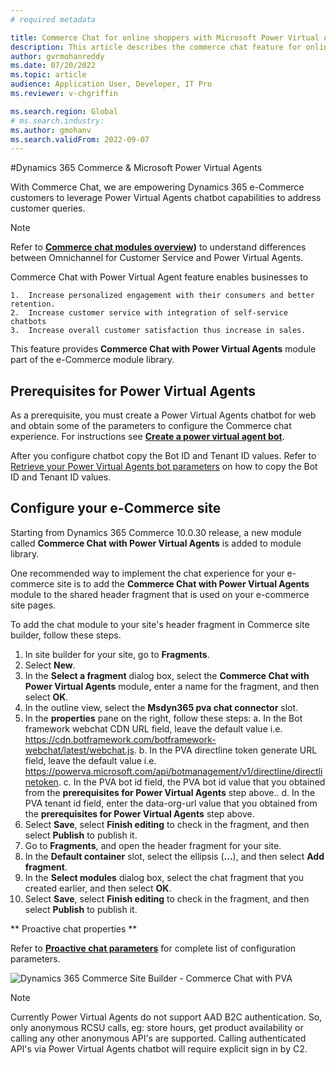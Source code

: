 ```yaml
---
# required metadata

title: Commerce Chat for online shoppers with Microsoft Power Virtual Agents
description: This article describes the commerce chat feature for online shoppers by integrating Dynamics 365 Commerce with Microsoft Power Virtual Agents.
author: gvrmohanreddy
ms.date: 07/20/2022
ms.topic: article
audience: Application User, Developer, IT Pro
ms.reviewer: v-chgriffin

ms.search.region: Global
# ms.search.industry: 
ms.author: gmohanv
ms.search.validFrom: 2022-09-07
---
```


#Dynamics 365 Commerce & Microsoft Power Virtual Agents 

With Commerce Chat, we are empowering Dynamics 365 e-Commerce customers to leverage Power Virtual Agents chatbot capabilities to address customer queries.

> [!Note] 
> Refer to **[Commerce chat modules overview](/commerce-chat-modules-overview.md))** to understand differences between Omnichannel for Customer Service and Power Virtual Agents.

Commerce Chat with Power Virtual Agent feature enables businesses to

	1.  Increase personalized engagement with their consumers and better retention.
	2.  Increase customer service with integration of self-service chatbots
	3.  Increase overall customer satisfaction thus increase in sales.
 

This feature provides **Commerce Chat with Power Virtual Agents** module part of the e-Commerce module library.

## Prerequisites for Power Virtual Agents

As a prerequisite, you must create a Power Virtual Agents chatbot for web and obtain some of the parameters to configure the Commerce chat experience. For instructions see **[Create a power virtual agent bot](https://docs.microsoft.com/en-us/power-virtual-agents/authoring-first-bot)**.

After you configure chatbot copy the Bot ID and Tenant ID values. Refer to [Retrieve your Power Virtual Agents bot parameters](https://learn.microsoft.com/en-us/power-virtual-agents/publication-connect-bot-to-custom-application#retrieve-your-power-virtual-agents-bot-parameters) on how to copy the Bot ID and Tenant ID values.


## Configure your e-Commerce site 
Starting from Dynamics 365 Commerce 10.0.30 release, a new module called **Commerce Chat with Power Virtual Agents** is added to module library. 

One recommended way to implement the chat experience for your e-commerce site is to add the  **Commerce Chat with Power Virtual Agents** module to the shared header fragment that is used on your e-commerce site pages.

To add the chat module to your site's header fragment in Commerce site builder, follow these steps.


1. In site builder for your site, go to **Fragments**.
1. Select **New**.
1. In the **Select a fragment** dialog box, select the **Commerce Chat with Power Virtual Agents** module, enter a name for the fragment, and then select **OK**.
1. In the outline view, select the **Msdyn365 pva chat connector** slot.
1. In the **properties** pane on the right, follow these steps:
		a. In the Bot framework webchat CDN URL field, leave the default value i.e. https://cdn.botframework.com/botframework-webchat/latest/webchat.js.
		b. In the PVA directline token generate URL field, leave the default value i.e. https://powerva.microsoft.com/api/botmanagement/v1/directline/directlinetoken.
		c. In the PVA bot id field, the PVA bot id value that you obtained from the **prerequisites for Power Virtual Agents** step above..
		d. In the PVA tenant id field, enter the data-org-url value that you obtained from the **prerequisites for Power Virtual Agents** step above.
1. Select **Save**, select **Finish editing** to check in the fragment, and then select **Publish** to publish it.
1. Go to **Fragments**, and open the header fragment for your site.
1. In the **Default container** slot, select the ellipsis (**...**), and then select **Add fragment**.
1. In the **Select modules** dialog box, select the chat fragment that you created earlier, and then select **OK**.
1. Select **Save**, select **Finish editing** to check in the fragment, and then select **Publish** to publish it.

** Proactive chat properties **

 Refer to  **[Proactive chat parameters](/chat-modules-proactive-chat-properties.md)** for complete list of configuration parameters.


![Dynamics 365 Commerce Site Builder - Commerce Chat with PVA](media/Commerce-chat-wiht-pva-creating-new-fragment.png)





> [!Note] 
>  Currently Power Virtual Agents do not support AAD B2C authentication.  So, only anonymous RCSU calls, eg: store hours, get product availability or calling any other anonymous API's are supported. Calling authenticated API's via Power Virtual Agents chatbot will require explicit sign in by C2. 
